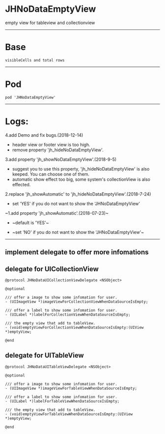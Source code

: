 # JHNoDataEmptyView
empty view for tableview and collectionview

---

# Base
`visibleCells and total rows`

---

# Pod
`pod 'JHNoDataEmptyView'`

---

# Logs:

4.add Demo and fix bugs.(2018-12-14)
- header view or footer view is too high.
- remove property 'jh_hideNoDataEmptyView'.

3.add property 'jh_showNoDataEmptyView'.(2018-9-5)
- suggest you to use this property, 'jh_hideNoDataEmptyView' is also keeped. You can choose one of them.
- automatic show effect too big, some system's collectionView is also effected.

2.replace 'jh_showAutomatic' to 'jh_hideNoDataEmptyView'.(2018-7-24)
- set 'YES' if you do not want to show the 'JHNoDataEmptyView'

~1.add property 'jh_showAutomatic'.(2018-07-23)~

- ~default is 'YES'~

- ~set 'NO' if you do not want to show the 'JHNoDataEmptyView'~

---

## implement delegate to offer more infomations
## delegate for UICollectionView
```
@protocol JHNoDataUICollectionViewDelegate <NSObject>

@optional

/// offer a image to show some infomation for user.
- (UIImageView *)imageViewForCollectionViewWhenDataSourceIsEmpty;

/// offer a label to show some infomation for user.
- (UILabel *)labelForCollectionViewWhenDataSourceIsEmpty;

/// the empty view that add to tableView.
- (void)emptyViewForCollectionViewWhenDataSourceIsEmpty:(UIView *)emptyView;

@end

```

## delegate for UITableView
```
@protocol JHNoDataUITableViewDelegate <NSObject>

@optional

/// offer a image to show some infomation for user.
- (UIImageView *)imageViewForTableViewWhenDataSourceIsEmpty;

/// offer a label to show some infomation for user.
- (UILabel *)labelForTableViewWhenDataSourceIsEmpty;

/// the empty view that add to tableView.
- (void)emptyViewForTableViewWhenDataSourceIsEmpty:(UIView *)emptyView;

@end

```
